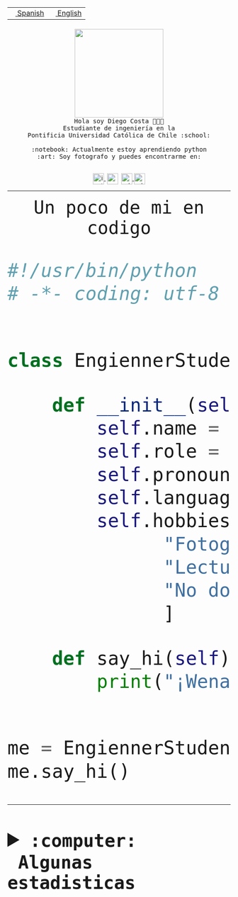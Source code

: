 <table border="0"  align="right">
 <tr><td><a href="README.md"><img src="https://upload.wikimedia.org/wikipedia/commons/thumb/8/89/Bandera_de_Espa%C3%B1a.svg/1200px-Bandera_de_Espa%C3%B1a.svg.png" height="10"> Spanish</a></td>
 <td><a href="README.en.md"><img src="https://upload.wikimedia.org/wikipedia/commons/a/a4/Flag_of_the_United_States.svg" height="10"> English</a></td></tr>
</table><br><br><br>


<p align="center">
  <img src="https://github.com/diegocostares/diegocostares/blob/main/Images/aaa2.gif?raw=true" height="200px" weight="200px">
  <br><samp>
    Hola soy Diego Costa 👨🏻‍💻<br>
    Estudiante de ingeniería en la <br>
    Pontificia Universidad Católica de Chile :school:<br>
  <br>
    :notebook: Actualmente estoy aprendiendo python <br>
    :art: Soy fotografo y puedes encontrarme en: <br>
  <br></samp>
  
</p>

<p align="center">
   <a href="https://instagram.com/diegocosta_no" target="blank">
    <img 
    align="center" src="https://cdn.jsdelivr.net/npm/simple-icons@3.0.1/icons/instagram.svg" alt="instagram" height="25px" width="25px" />
  </a>
  <a style="border: 3px solid; color: white;"href="https://t.me/diegocosta_no" target="blank">
  <img
  align="center" alt="Telegram" width="25px" src="https://icons-for-free.com/iconfiles/png/512/Telegram-1324888767380505522.png" />
</a>
<a href="https://api.whatsapp.com/send?phone=56971897835&text=Hola!" target="blank">
  <img
  align="center" alt="wtsp" width="25px" src="https://img.icons8.com/pastel-glyph/2x/whatsapp--v2.png" />
</a>
<a href="https://www.linkedin.com/in/diego-costa-786249213/" target="blank">
  <img
  align="center" alt="wtsp" width="25px" src="https://img.icons8.com/metro/452/linkedin.png" />
</a>

  </a>
</p>

---


<p align="center"><font size="25"><samp>Un poco de mi en codigo</samp></front></p>


```python
#!/usr/bin/python
# -*- coding: utf-8 -*-


class EngiennerStudent:

    def __init__(self):
        self.name = "Diego Costa"
        self.role = "Estudiante"
        self.pronouns = "he/him"
        self.language_spoken = ["es_CL", "en_US"]
        self.hobbies = [
              "Fotografia",
              "Lectura",
              "No dormir",
              ]

    def say_hi(self):
        print("¡Wena mundo!")


me = EngiennerStudent()
me.say_hi()
```
---
<details>
  <summary><b><samp>:computer: &nbsp;Algunas estadisticas</samp></b></summary>
  <br/></p>

<!--START_SECTION:waka-->
![Code Time](http://img.shields.io/badge/Code%20Time-1%2C120%20hrs%2016%20mins-blue)

📅 **Soy más productivo los Martes** 

```text
Lunes                    695 commits         ████░░░░░░░░░░░░░░░░░░░░░   15.73 % 
Martes                   854 commits         █████░░░░░░░░░░░░░░░░░░░░   19.33 % 
Miércoles                538 commits         ███░░░░░░░░░░░░░░░░░░░░░░   12.18 % 
Jueves                   664 commits         ████░░░░░░░░░░░░░░░░░░░░░   15.03 % 
Viernes                  663 commits         ████░░░░░░░░░░░░░░░░░░░░░   15.01 % 
Sábado                   373 commits         ██░░░░░░░░░░░░░░░░░░░░░░░   08.44 % 
Domingo                  630 commits         ████░░░░░░░░░░░░░░░░░░░░░   14.26 % 
```


📊 **Esta semana me dediqué a** 

```text
🐱‍💻 Proyectos: 
latex-templates          25 mins             ███████████████░░░░░░░░░░   59.43 % 
ucalendar                17 mins             ██████████░░░░░░░░░░░░░░░   40.57 % 
```


 Last Updated on 09/08/2023 18:48:47 UTC
<!--END_SECTION:waka-->
  
  

<p align="center"> <img src="https://github-readme-stats.vercel.app/api?username=diegocostares&show_icons=true&theme=ayu-mirage" alt="abhisheknaiidu" /></p>
 
</details>
